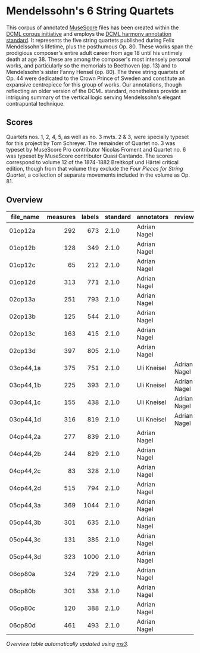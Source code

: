 # Mendelssohn's 6 String Quartets

This corpus of annotated [MuseScore](https://musescore.org) files has been created within
the [DCML corpus initiative](https://github.com/DCMLab/dcml_corpora) and employs
the [DCML harmony annotation standard](https://github.com/DCMLab/standards). 
It represents the five string quartets published during Felix Mendelssohn's lifetime, plus the posthumous Op. 80. 
These works span the prodigious composer's entire adult career from age 18 until his untimely death at age 38. 
These are among the composer's most intensely personal works, and particularly so the memorials to Beethoven (op. 13) 
and to Mendelssohn's sister Fanny Hensel (op. 80). The three string quartets of Op. 44 were dedicated to the 
Crown Prince of Sweden and constitute an expansive centrepiece for this group of works. 
Our annotations, though reflecting an older version of the DCML standard, 
nonetheless provide an intriguing summary of the vertical logic serving Mendelssohn's elegant contrapuntal technique.


## Scores

Quartets nos. 1, 2, 4, 5, as well as no. 3 mvts. 2 & 3, were specially typeset for this project by Tom Schreyer. The remainder of Quartet no. 3 was typeset by MuseScore Pro contributor Nicolas Froment and Quartet no. 6 was typeset by MuseScore contributor Quasi Cantando. The scores correspond to volume 12 of the 1874-1882 Breitkopf und Härtel critical edition, though from that volume they exclude the *Four Pieces for String Quartet*, a collection of separate movements included in the volume as Op. 81.

## Overview
|file_name|measures|labels|standard| annotators | reviewers  |
|---------|-------:|-----:|--------|------------|------------|
|01op12a  |     292|   673|2.1.0   |Adrian Nagel|            |
|01op12b  |     128|   349|2.1.0   |Adrian Nagel|            |
|01op12c  |      65|   212|2.1.0   |Adrian Nagel|            |
|01op12d  |     313|   771|2.1.0   |Adrian Nagel|            |
|02op13a  |     251|   793|2.1.0   |Adrian Nagel|            |
|02op13b  |     125|   544|2.1.0   |Adrian Nagel|            |
|02op13c  |     163|   415|2.1.0   |Adrian Nagel|            |
|02op13d  |     397|   805|2.1.0   |Adrian Nagel|            |
|03op44,1a|     375|   751|2.1.0   |Uli Kneisel |Adrian Nagel|
|03op44,1b|     225|   393|2.1.0   |Uli Kneisel |Adrian Nagel|
|03op44,1c|     155|   438|2.1.0   |Uli Kneisel |Adrian Nagel|
|03op44,1d|     316|   819|2.1.0   |Uli Kneisel |Adrian Nagel|
|04op44,2a|     277|   839|2.1.0   |Adrian Nagel|            |
|04op44,2b|     244|   829|2.1.0   |Adrian Nagel|            |
|04op44,2c|      83|   328|2.1.0   |Adrian Nagel|            |
|04op44,2d|     515|   794|2.1.0   |Adrian Nagel|            |
|05op44,3a|     369|  1044|2.1.0   |Adrian Nagel|            |
|05op44,3b|     301|   635|2.1.0   |Adrian Nagel|            |
|05op44,3c|     131|   385|2.1.0   |Adrian Nagel|            |
|05op44,3d|     323|  1000|2.1.0   |Adrian Nagel|            |
|06op80a  |     324|   729|2.1.0   |Adrian Nagel|            |
|06op80b  |     301|   338|2.1.0   |Adrian Nagel|            |
|06op80c  |     120|   388|2.1.0   |Adrian Nagel|            |
|06op80d  |     461|   493|2.1.0   |Adrian Nagel|            |


*Overview table automatically updated using [ms3](https://ms3.readthedocs.io/).*
